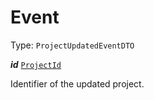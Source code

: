 

# Event

Type: `ProjectUpdatedEventDTO`  
<article>

***id*** [`ProjectId`](/docs/project--page#projectid) 

Identifier of the updated project.

</article>

